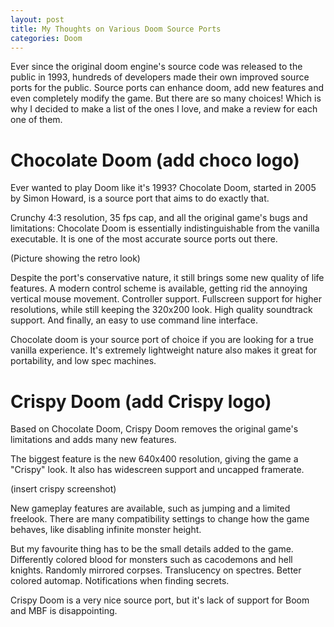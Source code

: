 ```yaml
---
layout: post
title: My Thoughts on Various Doom Source Ports
categories: Doom
---
```

Ever since the original doom engine's source code was released to the public in 1993, hundreds of developers made their own improved source ports for the public. Source ports can enhance doom, add new features and even completely modify the game. But there are so many choices! Which is why I decided to make a list of the ones I love, and make a review for each one of them.

# Chocolate Doom (add choco logo)
Ever wanted to play Doom like it's 1993? Chocolate Doom, started in 2005 by Simon Howard, is a source port that aims to do exactly that.

Crunchy 4:3 resolution, 35 fps cap, and all the original game's bugs and limitations: Chocolate Doom is essentially indistinguishable from the vanilla executable. It is one of the most accurate source ports out there.

(Picture showing the retro look)

Despite the port's conservative nature, it still brings some new quality of life features. A modern control scheme is available, getting rid the annoying vertical mouse movement. Controller support. Fullscreen support for higher resolutions, while still keeping the 320x200 look. High quality soundtrack support. And finally, an easy to use command line interface.

Chocolate doom is your source port of choice if you are looking for a true vanilla experience. It's extremely lightweight nature also makes it great for portability, and low spec machines.

# Crispy Doom (add Crispy logo)
Based on Chocolate Doom, Crispy Doom removes the original game's limitations and adds many new features.

The biggest feature is the new 640x400 resolution, giving the game a "Crispy" look. It also has widescreen support and uncapped framerate.

(insert crispy screenshot)

New gameplay features are available, such as jumping and a limited freelook. There are many compatibility settings to change how the game behaves, like disabling infinite monster height.

But my favourite thing has to be the small details added to the game. Differently colored blood for monsters such as cacodemons and hell knights. Randomly mirrored corpses. Translucency on spectres. Better colored automap. Notifications when finding secrets.

Crispy Doom is a very nice source port, but it's lack of support for Boom and MBF is disappointing.
<!--stackedit_data:
eyJwcm9wZXJ0aWVzIjoiZXh0ZW5zaW9uczpcbiAgcHJlc2V0Oi
BnZm1cbiIsImhpc3RvcnkiOlstMTEwMDc5NzEyNywtMjEyODQ4
MTcxMCwtMTM0OTg4MDk2MywxODg3NDYzNDk5XX0=
-->